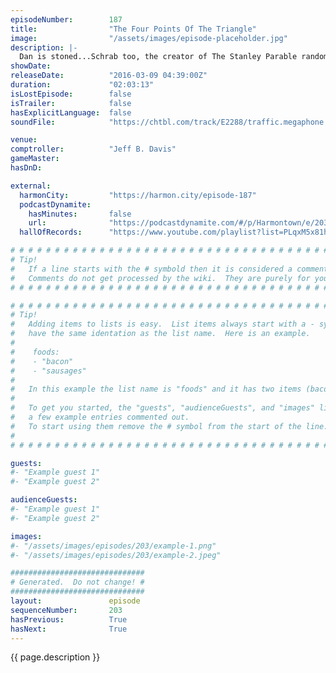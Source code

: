 ```yaml
---
episodeNumber:        187
title:                "The Four Points Of The Triangle"
image:                "/assets/images/episode-placeholder.jpg"
description: |-
  Dan is stoned...Schrab too, the creator of The Stanley Parable randomly joins the stage and Spencer steals the show with some improv.
showDate:             
releaseDate:          "2016-03-09 04:39:00Z"
duration:             "02:03:13"
isLostEpisode:        false
isTrailer:            false
hasExplicitLanguage:  false
soundFile:            "https://chtbl.com/track/E2288/traffic.megaphone.fm/STA8942295485.mp3?updated=1560383937"

venue:                
comptroller:          "Jeff B. Davis"
gameMaster:           
hasDnD:               

external:
  harmonCity:         "https://harmon.city/episode-187"
  podcastDynamite:
    hasMinutes:       false
    url:              "https://podcastdynamite.com/#/p/Harmontown/e/203/187"
  hallOfRecords:      "https://www.youtube.com/playlist?list=PLqxM5x81hNObrK0akaYCShkJdgOHZkSdR"

# # # # # # # # # # # # # # # # # # # # # # # # # # # # # # # # # # # # # # # # # # # # #
# Tip!
#   If a line starts with the # symbold then it is considered a comment.
#   Comments do not get processed by the wiki.  They are purely for your information.
# # # # # # # # # # # # # # # # # # # # # # # # # # # # # # # # # # # # # # # # # # # # #

# # # # # # # # # # # # # # # # # # # # # # # # # # # # # # # # # # # # # # # # # # # # #
# Tip!
#   Adding items to lists is easy.  List items always start with a - symbol and have
#   have the same identation as the list name.  Here is an example.
#
#    foods:
#    - "bacon"
#    - "sausages"
#
#   In this example the list name is "foods" and it has two items (bacon, and sausages).
#
#   To get you started, the "guests", "audienceGuests", and "images" lists below have
#   a few example entries commented out.
#   To start using them remove the # symbol from the start of the line.
#
# # # # # # # # # # # # # # # # # # # # # # # # # # # # # # # # # # # # # # # # # # # # #

guests:
#- "Example guest 1"
#- "Example guest 2"

audienceGuests:
#- "Example guest 1"
#- "Example guest 2"

images:
#- "/assets/images/episodes/203/example-1.png"
#- "/assets/images/episodes/203/example-2.jpeg"

##############################
# Generated.  Do not change! #
##############################
layout:               episode
sequenceNumber:       203
hasPrevious:          True
hasNext:              True
---
```


<!-- The episode description will be rendered here -->
{{ page.description }}

<!-- Add your content BELOW here -->
<!-- vvvvvvvvvvvvvvvvvvvvvvvvvvv -->




<!-- ^^^^^^^^^^^^^^^^^^^^^^^^^^^ -->
<!-- Add your content ABOVE here -->

<!-- The episode gallery will be rendered here -->